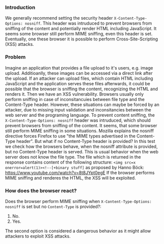 ### Introduction
We generally recommend setting the security header `X-Content-Type-Options: nosniff`. This header was intruduced to prevent browsers from sniffing of the content and potentially render HTML including JavaScript.
It seems some browser still perform MIME sniffing, even this header is set. Eventually, one these browser it is possible to perform Cross-Site-Scripting (XSS) attacks.

### Problem
Imagine an application that provides a file upload to it's users, e.g. image upload. Additioanlly, these images can be accessed via a direct link after the upload. If an attacker can upload files, which contain HTML including JavaScript and the application serves these files afterwards, it could be possible that the browser is sniffing the content, recognizing the HTML and renders it. Then we have an XSS vulnerability.
Browsers usually only perform sniffing in case of inconsitancuies between file type and the Content-Type header. However, these situations can maybe be forced by an attacker, due to missing input validation and inconsitancies between the web server and the programing language.
To prevent content sniffing, the `X-Content-Type-Options: nosniff` header was intruduced, which  should prevent browsers from sniffing of the content.
It seems, that some browser still perform MIME sniffing in some situations. Mozilla explains the nosniff directive forces Firefox to use "the MIME types advertised in the Content-Type header". But what if no Content-Type header is provided? In this test we check how the browsers behave, when the nosniff attribute is provided, but no Content-Type header is served. This is usual behavior when the web server does not know the file type. The file which is returned in the response contains content of the following structure:
`<img src=x onerror=alert(1)><!--[+binary stuff]`
as proposed by Hanno Böck: https://www.youtube.com/watch?v=8t8JYpt0egE
If the browser performs MIME sniffing and renderes the HTML, the XSS will be exploited.

### How does the browser react?
Does the browser perform MIME sniffing when `X-Content-Type-Options: nosniff` is set but no `Content-Type` is provided?:
1. No.
2. Yes.  
 
The second option is considered a dangerous behavior as it might allow attackers to exploit XSS attacks.